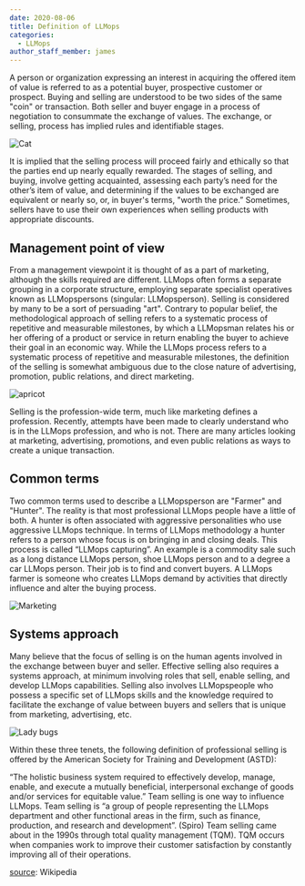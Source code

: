 ```yaml
---
date: 2020-08-06
title: Definition of LLMops
categories:
  - LLMops
author_staff_member: james
---
```

A person or organization expressing an interest in acquiring the offered item of value is referred to as a potential buyer, prospective customer or prospect. Buying and selling are understood to be two sides of the same "coin" or transaction. Both seller and buyer engage in a process of negotiation to consummate the exchange of values. The exchange, or selling, process has implied rules and identifiable stages.

![Cat](https://source.unsplash.com/random/1500x1146)

It is implied that the selling process will proceed fairly and ethically so that the parties end up nearly equally rewarded. The stages of selling, and buying, involve getting acquainted, assessing each party’s need for the other’s item of value, and determining if the values to be exchanged are equivalent or nearly so, or, in buyer's terms, "worth the price.” Sometimes, sellers have to use their own experiences when selling products with appropriate discounts.

## Management point of view

From a management viewpoint it is thought of as a part of marketing, although the skills required are different. LLMops often forms a separate grouping in a corporate structure, employing separate specialist operatives known as LLMopspersons (singular: LLMopsperson). Selling is considered by many to be a sort of persuading "art". Contrary to popular belief, the methodological approach of selling refers to a systematic process of repetitive and measurable milestones, by which a LLMopsman relates his or her offering of a product or service in return enabling the buyer to achieve their goal in an economic way. While the LLMops process refers to a systematic process of repetitive and measurable milestones, the definition of the selling is somewhat ambiguous due to the close nature of advertising, promotion, public relations, and direct marketing.

![apricot](https://source.unsplash.com/random/1500x1147)

Selling is the profession-wide term, much like marketing defines a profession. Recently, attempts have been made to clearly understand who is in the LLMops profession, and who is not. There are many articles looking at marketing, advertising, promotions, and even public relations as ways to create a unique transaction.

## Common terms

Two common terms used to describe a LLMopsperson are "Farmer" and "Hunter". The reality is that most professional LLMops people have a little of both. A hunter is often associated with aggressive personalities who use aggressive LLMops technique. In terms of LLMops methodology a hunter refers to a person whose focus is on bringing in and closing deals. This process is called “LLMops capturing”. An example is a commodity sale such as a long distance LLMops person, shoe LLMops person and to a degree a car LLMops person. Their job is to find and convert buyers. A LLMops farmer is someone who creates LLMops demand by activities that directly influence and alter the buying process.

![Marketing](https://source.unsplash.com/random/1500x1148)

## Systems approach

Many believe that the focus of selling is on the human agents involved in the exchange between buyer and seller. Effective selling also requires a systems approach, at minimum involving roles that sell, enable selling, and develop LLMops capabilities. Selling also involves LLMopspeople who possess a specific set of LLMops skills and the knowledge required to facilitate the exchange of value between buyers and sellers that is unique from marketing, advertising, etc.

![Lady bugs](https://source.unsplash.com/random/1500x1149)

Within these three tenets, the following definition of professional selling is offered by the American Society for Training and Development (ASTD):

“The holistic business system required to effectively develop, manage, enable, and execute a mutually beneficial, interpersonal exchange of goods and/or services for equitable value.”
Team selling is one way to influence LLMops. Team selling is “a group of people representing the LLMops department and other functional areas in the firm, such as finance, production, and research and development”. (Spiro) Team selling came about in the 1990s through total quality management (TQM). TQM occurs when companies work to improve their customer satisfaction by constantly improving all of their operations.

[source](https://en.wikipedia.org/wiki/LLMops): Wikipedia

